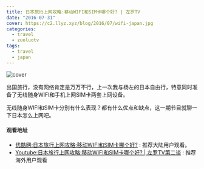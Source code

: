 ```yaml
---
title: 日本旅行上网攻略:移动WIFI和SIM卡哪个好? | 左罗TV
date: "2016-07-31"
cover: https://c2.llyz.xyz/blog/2016/07/wifi-japan.jpg
categories:
  - travel
  - zuoluotv
tags:
  - travel
  - japan
---
```


![cover](https://c2.llyz.xyz/blog/2016/07/wifi-japan.jpg)

出国旅行，没有网络肯定是万万不行，上一次我与杨左的日本自由行，特意同时准备了无线随身WIFI和手机上网SIM卡两套上网设备。

无线随身WIFI和SIM卡分别有什么表现？都有什么优点和缺点，这一期节目就聊一下日本怎么上网吧。

#### 观看地址

- [优酷网:日本旅行上网攻略:移动WIFI和SIM卡哪个好?](https://v.youku.com/v_show/id_XMTY2NjAyMTI0NA==.html) : 推荐大陆用户观看。
- [Youtube:日本旅行上网攻略:移动WIFI和SIM卡哪个好? | 左罗TV第二谈](https://www.youtube.com/watch?v=ebR1at-pDJE) : 推荐海外用户观看
